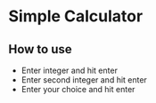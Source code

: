 # Simple Calculator
## How to use
- Enter integer and hit enter
- Enter second integer and hit enter
- Enter your choice and hit enter
